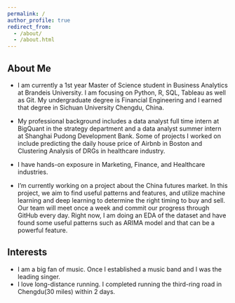 ```yaml
---
permalink: /
author_profile: true
redirect_from: 
  - /about/
  - /about.html
---
```


## About Me

* I am currently a 1st year Master of Science student in Business Analytics at Brandeis University. I am focusing on Python, R, SQL, Tableau as well as Git. My undergraduate degree is Financial Engineering and I earned that degree in Sichuan University Chengdu, China. 

* My professional background includes a data analyst full time intern at BigQuant in the strategy department and a data analyst summer intern at Shanghai Pudong Development Bank. Some of projects I worked on include predicting the daily house price of Airbnb in Boston and Clustering Analysis of DRGs in healthcare industry.

* I have hands-on exposure in Marketing, Finance, and Healthcare industries.

* I’m currently working on a project about the China futures market. In this project, we aim to find useful patterns and features, and utilize machine learning and deep learning to determine the right timing to buy and sell. Our team will meet once a week and commit our progress through GitHub every day. Right now, I am doing an EDA of the dataset and have found some useful patterns such as ARIMA model and that can be a powerful feature. 

## Interests

* I am a big fan of music. Once I established a music band and I was the leading singer.
* I love long-distance running. I completed running the third-ring road in Chengdu(30 miles) within 2 days.



 


